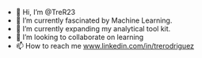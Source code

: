 - 👋 Hi, I’m @TreR23
- 👀 I’m currently fascinated by Machine Learning.
- 🌱 I’m currently expanding my analytical tool kit.
- 💞️ I’m looking to collaborate on learning
- 📫 How to reach me www.linkedin.com/in/trerodriguez

<!---
TreR23/TreR23 is a ✨ special ✨ repository because its `README.md` (this file) appears on your GitHub profile.
You can click the Preview link to take a look at your changes.
--->
